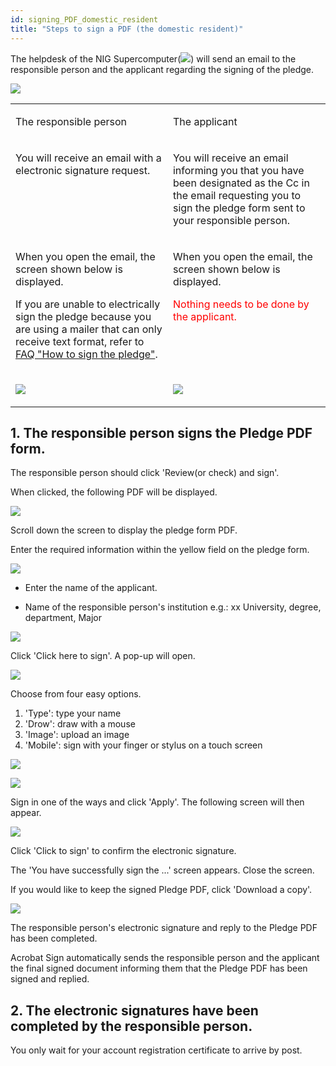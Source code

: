 ```yaml
---
id: signing_PDF_domestic_resident
title: "Steps to sign a PDF (the domestic resident)"
---
```



The helpdesk of the NIG Supercomputer(![](sc-helpdesk.png)) will send an email to the responsible person and the applicant regarding the signing of the pledge.

![](pdf_1.png)

<table>
<tr>
<td width="400" valign="top">

The responsible person

</td>
<td width="400" valign="top">

The applicant

</td>
</tr>


<tr>
<td width="400" valign="top">

You will receive an email with a electronic signature request.

</td>
<td width="400" valign="top">

You will receive an email informing you that you have been designated as the Cc in the email requesting you to sign the pledge form sent to your responsible person.<br/>

</td>
</tr>


<tr>
<td width="400" valign="top">

When you open the email, the screen shown below is displayed.

If you are unable to electrically sign the pledge because you are using a mailer that can only receive text format, refer to [FAQ "How to sign the pledge"](/guides/FAQ/faq_application/faq_agreement_signing/).

</td>
<td width="400" valign="top">

When you open the email, the screen shown below is displayed.

 <font color="red">Nothing needs to be done by the applicant.</font>
 
</td>
</tr>


<tr>
<td width="400" valign="top">

![](pdf_2_EN.png)

</td>
<td width="400" valign="top">

![](pdf_3_EN.png)

</td>
</tr>
</table>

## 1. The responsible person signs the Pledge PDF form.

The responsible person should click 'Review(or check) and sign'.

When clicked, the following PDF will be displayed.

![](pdf_4.png)

Scroll down the screen to display the pledge form PDF.

Enter the required information within the yellow field on the pledge form.

![](pdf_5.png)

- Enter the name of the applicant.

- Name of the responsible person's institution e.g.: xx University, degree, department, Major

![](pdf_6.png)

Click 'Click here to sign'. A pop-up will open.

![](pdf_7.png)

Choose from four easy options.
  1. 'Type': type your name
  2. 'Drow': draw with a mouse
  3. 'Image': upload an image
  4. 'Mobile': sign with your finger or stylus on a touch screen

![](pdf_8.png)

![](pdf_9.png)

Sign in one of the ways and click 'Apply'. The following screen will then appear.

![](pdf_10.png)

Click 'Click to sign' to confirm the electronic signature.

The 'You have successfully sign the ...' screen appears. Close the screen.

If you would like to keep the signed Pledge PDF, click 'Download a copy'.

![](pdf_11.png)

The responsible person's electronic signature and reply to the Pledge PDF has been completed.

Acrobat Sign automatically sends the responsible person and the applicant the final signed document informing them that the Pledge PDF has been signed and replied.


## 2. The electronic signatures have been completed by the responsible person.

You only wait for your account registration certificate to arrive by post.
